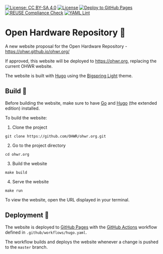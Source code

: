 <!--
SPDX-FileCopyrightText: 2023 CERN (home.cern)

SPDX-License-Identifier: CC-BY-SA-4.0+
-->

[![License: CC BY-SA 4.0](https://img.shields.io/badge/License-CC_BY--SA_4.0-yellow.svg)](https://creativecommons.org/licenses/by-sa/4.0/) [![License](https://img.shields.io/badge/License-BSD_3--Clause-blue.svg)](https://opensource.org/licenses/BSD-3-Clause) [![Deploy to GitHub Pages](https://github.com/OHWR/ohwr.org/actions/workflows/hugo.yaml/badge.svg)](https://github.com/OHWR/ohwr.org/actions/workflows/hugo.yaml) [![REUSE Compliance Check](https://github.com/OHWR/ohwr.org/actions/workflows/reuse.yaml/badge.svg)](https://github.com/OHWR/ohwr.org/actions/workflows/reuse.yaml) [![YAML Lint](https://github.com/OHWR/ohwr.org/actions/workflows/yaml.yaml/badge.svg)](https://github.com/OHWR/ohwr.org/actions/workflows/yaml.yaml)


# Open Hardware Repository :penguin:

<!--
The Open Hardware Repository website - https://ohwr.org.
-->

A new website proposal for the Open Hardware Repository - https://ohwr.github.io/ohwr.org/

If approved, this website will be deployed to https://ohwr.org, replacing the current OHWR website.

The website is built with [Hugo](https://gohugo.io) using the [Bigspring Light](https://github.com/gethugothemes/bigspring-light) theme.

## Build :hammer:

Before building the website, make sure to have [Go](https://go.dev/doc/install) and [Hugo](https://gohugo.io/installation) (the extended edition) installed.

To build the website:
1. Clone the project
```
git clone https://github.com/OHWR/ohwr.org.git
```
2. Go to the project directory
```
cd ohwr.org
```
3. Build the website
```
make build
```
4. Serve the website
```
make run
```

To view the website, open the URL displayed in your terminal.

## Deployment :satellite:

The website is deployed to [GitHub Pages](https://pages.github.com/) with the [GitHub Actions](https://github.com/features/actions) workflow defined in `.github/workflows/hugo.yaml`.

The workflow builds and deploys the website whenever a change is pushed to the `master` branch.
